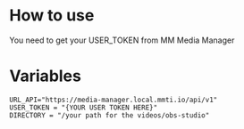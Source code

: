 # How to use
You need to get your USER_TOKEN from MM Media Manager

# Variables

```
URL_API="https://media-manager.local.mmti.io/api/v1"
USER_TOKEN = "{YOUR USER TOKEN HERE}"
DIRECTORY = "/your path for the videos/obs-studio"
```